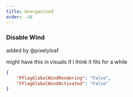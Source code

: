 ```yaml
---
title: Unorganized
order: -10
---
```

### Disable Wind
added by @pixelyloaf

might have this in visuals if i think it fits for a while
```json
{
    "FFlagGlobalWindRendering": "False",
    "FFlagGlobalWindActivated": "False"
}
```